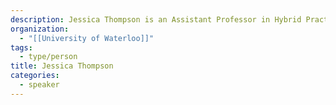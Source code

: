```yaml
---
description: Jessica Thompson is an Assistant Professor in Hybrid Practice at the University of Waterloo in both the Department of Fine Art (http://finearts.uwaterloo.ca/) and the Stratford Campus (https://uwaterloo.ca/stratford-campus/). Her practice investigates spatial and social conditions within urban environments through interactive art-works situated at the intersection of sound, performance and mobile technologies. She holds a BFA in Visual Art from York University and MFA in Media Study from SUNY at Buffalo. Before coming to Waterloo, Thompson was Part-time Faculty in the Department of Visual Art at Brock University and an Adjunct Instructor in the Department of Media Study at SUNY at Buffalo.
organization:
  - "[[University of Waterloo]]"
tags:
  - type/person
title: Jessica Thompson
categories:
  - speaker
---
```


